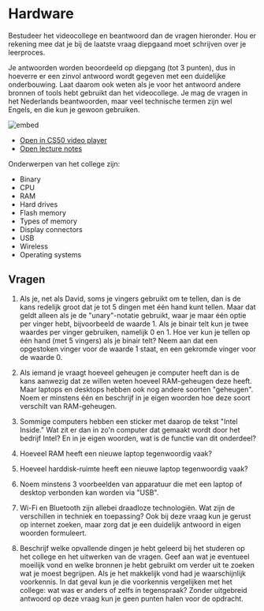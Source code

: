 # Hardware

Bestudeer het videocollege en beantwoord dan de vragen hieronder. Hou er rekening mee dat je bij de laatste vraag diepgaand moet schrijven over je leerproces.

Je antwoorden worden beoordeeld op diepgang (tot 3 punten), dus in hoeverre er een zinvol antwoord wordt gegeven met een duidelijke onderbouwing. Laat daarom ook weten als je voor het antwoord andere bronnen of tools hebt gebruikt dan het videocollege. Je mag de vragen in het Nederlands beantwoorden, maar veel technische termen zijn wel Engels, en die kun je gewoon gebruiken.

![embed](https://www.youtube.com/embed/6mbFO0ZLMW8)

- [Open in CS50 video player](https://video.cs50.io/6mbFO0ZLMW8?screen=WRB6P2vMAao)
- [Open lecture notes](https://cs50.harvard.edu/ap/2021/curriculum/technology/notes/hardware/)

Onderwerpen van het college zijn:

- Binary
- CPU
- RAM
- Hard drives
- Flash memory
- Types of memory
- Display connectors
- USB
- Wireless
- Operating systems

## Vragen

1. Als je, net als David, soms je vingers gebruikt om te tellen, dan is de kans redelijk groot dat je tot 5 dingen met één hand kunt tellen. Maar dat geldt alleen als je de "unary"-notatie gebruikt, waar je maar één optie per vinger hebt, bijvoorbeeld de waarde 1. Als je binair telt kun je twee waardes per vinger gebruiken, namelijk 0 en 1. Hoe ver kun je tellen op één hand (met 5 vingers) als je binair telt? Neem aan dat een opgestoken vinger voor de waarde 1 staat, en een gekromde vinger voor de waarde 0.

2. Als iemand je vraagt hoeveel geheugen je computer heeft dan is de kans aanwezig dat ze willen weten hoeveel RAM-geheugen deze heeft. Maar laptops en desktops hebben ook nog andere soorten "geheugen". Noem er minstens één en beschrijf in je eigen woorden hoe deze soort verschilt van RAM-geheugen.

3. Sommige computers hebben een sticker met daarop de tekst "Intel Inside." Wat zit er dan in zo'n computer dat gemaakt wordt door het bedrijf Intel? En in je eigen woorden, wat is de functie van dit onderdeel?

4. Hoeveel RAM heeft een nieuwe laptop tegenwoordig vaak?

5. Hoeveel harddisk-ruimte heeft een nieuwe laptop tegenwoordig vaak?

6. Noem minstens 3 voorbeelden van apparatuur die met een laptop of desktop verbonden kan worden via "USB".

7. Wi-Fi en Bluetooth zijn allebei draadloze technologiën. Wat zijn de verschillen in techniek en toepassing? Ook bij deze vraag kun je gerust op internet zoeken, maar zorg dat je een duidelijk antwoord in eigen woorden formuleert.

8. Beschrijf welke opvallende dingen je hebt geleerd bij het studeren op het college en het uitwerken van de vragen. Geef aan wat je eventueel moeilijk vond en welke bronnen je hebt gebruikt om verder uit te zoeken wat je moest begrijpen. Als je het makkelijk vond had je waarschijnlijk voorkennis. In dat geval kun je die voorkennis vergelijken met het college: wat was er anders of zelfs in tegenspraak? Zonder uitgebreid antwoord op deze vraag kun je geen punten halen voor de opdracht.
